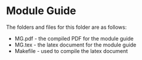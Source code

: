 # Module Guide

The folders and files for this folder are as follows:
- MG.pdf - the compiled PDF for the module guide
- MG.tex - the latex document for the module guide
- Makefile - used to compile the latex document
